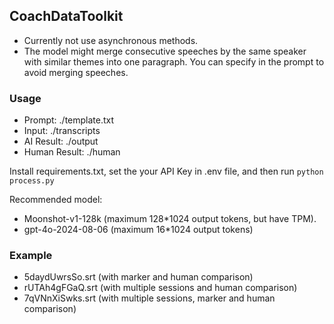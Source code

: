 ## CoachDataToolkit
- Currently not use asynchronous methods.
- The model might merge consecutive speeches by the same speaker with similar themes into one paragraph. You can specify in the prompt to avoid merging speeches.

### Usage
- Prompt: ./template.txt
- Input: ./transcripts
- AI Result: ./output
- Human Result: ./human

Install requirements.txt, set the your API Key in .env file, and then run `python process.py`

Recommended model: 
- Moonshot-v1-128k (maximum 128*1024 output tokens, but have TPM).
- gpt-4o-2024-08-06 (maximum 16*1024 output tokens)

### Example 
- 5daydUwrsSo.srt (with marker and human comparison)
- rUTAh4gFGaQ.srt (with multiple sessions and human comparison)
- 7qVNnXiSwks.srt (with multiple sessions, marker and human comparison)